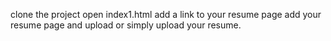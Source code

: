 clone the project
open index1.html
add a link to your resume page
add your resume page and upload or simply upload your resume.
